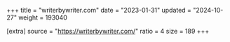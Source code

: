 +++
title = "writerbywriter.com"
date = "2023-01-31"
updated = "2024-10-27"
weight = 193040

[extra]
source = "https://writerbywriter.com/"
ratio = 4
size = 189
+++
